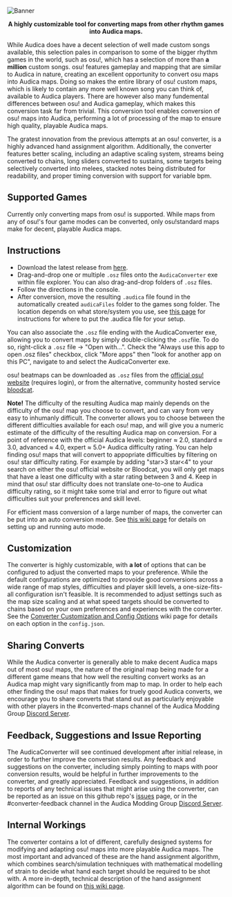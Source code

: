 
![Banner](https://i.imgur.com/TLKSbJc.png "Banner")

<p align="center">
<b>A highly customizable tool for converting maps from other rhythm games into Audica maps.</b><br>

While Audica does have a decent selection of well made custom songs available, this selection pales in comparison to some of the bigger rhythm games in the world, such as osu!, which has a selection of more than **a million** custom songs. osu! features gameplay and mapping that are similar to Audica in nature, creating an excellent opportunity to convert osu maps into Audica maps. Doing so makes the entire library of osu! custom maps, which is likely to contain any more well known song you can think of, available to Audica players. There are however also many fundemental differences between osu! and Audica gameplay, which makes this conversion task far from trivial. This conversion tool enables conversion of osu! maps into Audica, performing a lot of processing of the map to ensure high quality, playable Audica maps.

The gratest innovation from the previous attempts at an osu! converter, is a highly advanced hand assignment algorithm. Additionally, the converter features better scaling, including an adaptive scaling system, streams being converted to chains, long sliders converted to sustains, some targets being selectively converted into melees, stacked notes being distributed for readability, and proper timing conversion with support for variable bpm.
</p>

## Supported Games
Currently only converting maps from osu! is supported. While maps from any of osu!'s four game modes can be converted, only osu!standard maps make for decent, playable Audica maps.

## Instructions
* Download the latest release from [here](https://github.com/octoberU/AudicaConverter/releases).
* Drag-and-drop one or multiple `.osz` files onto the `AudicaConverter` exe within file explorer. You can also drag-and-drop folders of `.osz` files.
* Follow the directions in the console.
* After conversion, move the resulting `.audica` file found in the automatically created `audicaFiles` folder to the games song folder. The location depends on what store/system you use, see [this page](http://www.audica.wiki/audicawiki/index.php/How_To_Get_Custom_Songs) for instructions for where to put the .audica file for your setup.

You can also associate the `.osz` file ending with the AudicaConverter exe, allowing you to convert maps by simply double-clicking the `.osz`file. To do so, right-click a `.osz` file -> "Open with...". Check the "Always use this app to open .osz files" checkbox, click "More apps" then "look for another app on this PC", navigate to and select the AudicaConverter exe.

osu! beatmaps can be downloaded as `.osz` files from the [official osu! website](https://osu.ppy.sh/beatmapsets?m=0) (requires login), or from the alternative, community hosted service [bloodcat](https://bloodcat.com/osu/?q=&c=b&s=1,2,3,4&m=0&g=&l=). 

**Note!** The difficulty of the resulting Audica map mainly depends on the difficulty of the osu! map you choose to convert, and can vary from very easy to inhumanly difficult. The converter allows you to choose between the different difficulties available for each osu! map, and will give you a numeric estimate of the difficulty of the resulting Audica map on conversion. For a point of reference with the official Audica levels: beginner ≈ 2.0, standard ≈ 3.0, advanced ≈ 4.0, expert ≈ 5.0+ Audica difficulty rating. You can help finding osu! maps that will convert to appopriate difficulties by filtering on osu! star difficulty rating. For example by adding "star>3 star<4" to your search on either the osu! official website or Bloodcat, you will only get maps that have a least one difficulty with a star rating between 3 and 4. Keep in mind that osu! star difficulty does not translate one-to-one to Audica difficulty rating, so it might take some trial and error to figure out what difficulties suit your preferences and skill level.

For efficient mass conversion of a large number of maps, the converter can be put into an auto conversion mode. See [this wiki page](https://github.com/octoberU/AudicaConverter/wiki/Auto-Conversion-Mode-Configuration-and-Operation) for details on setting up and running auto mode.

## Customization
The converter is highly customizable, with **a lot** of options that can be configured to adjust the converted maps to your preference. While the default configurations are optimized to provoide good conversions across a wide range of map styles, difficulties and player skill levels, a one-size-fits-all configuration isn't feasible. It is recommended to adjust settings such as the map size scaling and at what speed targets should be converted to chains based on your own preferences and experiences with the converter. See the [Converter Customization and Config Options](https://github.com/octoberU/AudicaConverter/wiki/Converter-Customization-and-Config-Options) wiki page for details on each option in the `config.json`.

## Sharing Converts
While the Audica converter is generally able to make decent Audica maps out of most osu! maps, the nature of the original map being made for a different game means that how well the resulting convert works as an Audica map might vary significantly from map to map. In order to help each other finding the osu! maps that makes for truely good Audica converts, we encourage you to share converts that stand out as particularly enjoyable with other players in the #converted-maps channel of the Audica Modding Group [Discord Server](https://discord.gg/cakQUt5).

## Feedback, Suggestions and Issue Reporting
The AudicaConverter will see continued development after initial release, in order to further improve the conversion results. Any feedback and suggestions on the converter, including simply pointing to maps with poor conversion results, would be helpful in further improvements to the converter, and greatly appreciated. Feedback and suggestions, in addition to reports of any technical issues that might arise using the converter, can be reported as an issue on this github repo's [issues](https://github.com/octoberU/AudicaConverter/issues) page, or in the #converter-feedback channel in the Audica Modding Group [Discord Server](https://discord.gg/cakQUt5).

## Internal Workings
The converter contains a lot of different, carefully designed systems for modifying and adapting osu! maps into more playable Audica maps. The most important and advanced of these are the hand assignment algorithm, which combines search/simulation techniques with mathematical modelling of strain to decide what hand each target should be required to be shot with. A more in-depth, technical description of the hand assignment algorithm can be found on [this wiki page](https://github.com/octoberU/AudicaConverter/wiki/Hand-Selection-Algorithm:-How-It-Works).
